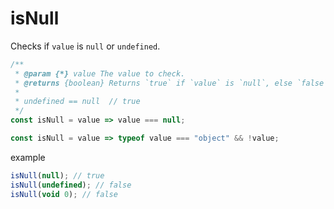# isNull

Checks if `value` is `null` or `undefined`.

```js
/**
 * @param {*} value The value to check.
 * @returns {boolean} Returns `true` if `value` is `null`, else `false`.
 *
 * undefined == null  // true
 */
const isNull = value => value === null;

const isNull = value => typeof value === "object" && !value;
```

example

```js
isNull(null); // true
isNull(undefined); // false
isNull(void 0); // false
```
